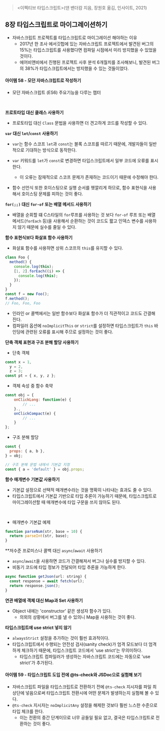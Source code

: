 > <이펙티브 타입스크립트>(댄 밴더캄 지음, 장원호 옮김, 인사이트, 2021)

## 8장 타입스크립트로 마이그레이션하기

- 자바스크립트 프로젝트를 타입스크립트로 마이그레이션 해야하는 이유
  - 2017년 한 조사 에서깃헙에 있는 자바스크립트 프로젝트에서 발견된 버그의 15%는 타입스크립트를 사용했다면 컴파일 시점에서 미리 방지했을 수 있었을 것이다.
  - 에어비앤비에서 진행된 프로젝트 사후 분석 6개월치를 조사해보니, 발견된 버그의 38%가 타입스크립트에서는 방지했을 수 있는 것들이었다.

#### 아이템 58 - 모던 자바스크립트로 작성하기

- 모던 자바스크립트 (ES6) 주요기능을 다루는 챕터

<br />

**프로토타입 대신 클래스 사용하기**

- 프로토타입 대신 `Class` 문법을 사용하면 더 견고하게 코드를 작성할 수 있다.

**`var` 대신 `let`/`const` 사용하기**

- `var`는 함수 스코프 `let`과 `const`는 블록 스코프를 따르기 때문에, 개발자들이 일반적으로 기대하는 방식으로 동작한다.

- `var` 키워드를 `let`가 `const`로 변경하면 타입스크립트에서 일부 코드에 오류를 표시한다.
  - 이 오류는 잠재적으로 스코프 문제가 존재하는 코드이기 때문에 수정해야 한다.
- 함수 선언식 또한 호이스팅으로 실행 순서를 헷깔리게 하므로, 함수 표현식을 사용해서 호이스팅 문제를 피하는 것이 좋다.

**`for(;;)` 대신 `for-of` 또는 배열 메서드 사용하기**

- 배열을 순회할 떄 C스타일의 `for`루프를 사용하는 것 보다 `for-of` 루프 또는 배열 메서드(`forEach` 등)을 사용해서 순환하는 것이 코드도 짧고 인덱스 변수를 사용하지 않기 때문에 실수를 줄일 수 있다.

**함수 표현식보다 화살표 함수 사용하기**

- 화살표 함수를 사용하면 상위 스코프의 `this`를 유지할 수 있다.

```ts
class Foo {
  method() {
    console.log(this);
    [1, 2].forEach((i) => {
      console.log(this);
    });
  }
}
const f = new Foo();
f.method();
// Foo, Foo, Foo
```

- 인라인 or 콜백에서는 일반 함수보다 화살표 함수가 더 직관적이고 코드도 간결해 진다.
- 컴파일러 옵션에 `noImplicitThis` or `strict`를 설정하면 타입스크립트가 `this` 바인딩에 관련된 오류를 표시해 주므로 설정하는 것이 좋다.

**단축 객체 표현과 구조 분해 할당 사용하기**

- 단축 객체

```js
const x = 1,
  y = 2,
  z = 3;
const pt = { x, y, z };
```

- 객체 속성 중 함수 축약

```js
const obj = {
    onClickLong: function(e) {
        // ...
    }.,
    onClickCompact(e) {
        // ...
    }
};
```

- 구조 분해 할당

```js
const {
  props: { a, b },
} = obj;

// 구조 분해 문법 내에서 기본값 지정
const { a = 'default' } = obj.props;
```

**함수 매개변수 기본값 사용하기**

- 기본값 설정으로 선택적 매개변수라는 것을 명확히 나타내는 효과도 줄 수 있다.
- 타입스크립트에서 기본값 기반으로 타입 추론이 가능하기 때문에, 타입스크립트로 마이그레이션할 때 매개변수에 타입 구문을 쓰지 않아도 된다.

<br />

- 매개변수 기본값 예제

```js
function parseNum(str, base = 10) {
  return parseInt(str, base);
}
```

\*\*저수준 프로미스나 콜백 대신 `async`/`await` 사용하기

- `async`/`await`을 사용하면 코드가 간결해져서 버그나 실수를 방지할 수 있다.
- 비동기 코드에 타입 정보가 전달되어 타입 추론을 가능하게 한다.

```js
async function getJson(url: string) {
  const response = await fetch(url);
  return response.json();
}
```

**연관 배열에 객체 대신 Map과 Set 사용하기**

- Object 내에는 'constructor' 같은 생성자 함수가 있다.
  - 의외의 상황에서 버그를 낼 수 있의니 Map을 사용하는 것이 좋다.

**타입스크립트에 use strict 넣지 않기**

- `alwaysStrict` 설정을 추가하는 것이 훨씬 효과적이다.
- 타입스크립트에서 수행되는 안전성 검사(sanity check)가 엄격 모드보다 더 엄격하게 체크하기 때문에, 타입스크립트 코드에서 'use strict'는 무의미하다.
  - 타입스크립트 컴파일러가 생성하는 자바스크립트 코드에는 자동으로 'use strict'가 추가된다.

#### 아이템 59 - 타입스크립트 도입 전에 @ts-check와 JSDoc으로 실험해 보기

- 자바스크립트 파일을 타입스크립트로 전환하기 전에 `@ts-check` 지시자를 파일 최상단에 넣음으로써 타입스크립트 전환시에 어떤 문제가 발생하는지 실험해 볼 수 있다.
- `@ts-check` 지시자는 `noImplicitAny` 설정을 해제한 것보다 훨씬 느스한 수준으로 타입 체크를 한다.
  - 이는 전환의 중간 단계이므로 너무 공들일 필요 없고, 결국은 타입스크립트로 전환하는 것이 좋다.
